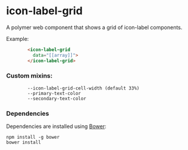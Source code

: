 # icon-label-grid

A polymer web component that shows a grid of icon-label components.

Example:
```html
        <icon-label-grid
          data="[[array]]">
        </icon-label-grid>
```

### Custom mixins:

```
        --icon-label-grid-cell-width (default 33%)
        --primary-text-color
        --secondary-text-color
```

### Dependencies

Dependencies are installed using [Bower](http://bower.io/):

    npm install -g bower
    bower install
